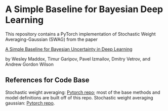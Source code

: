 # A Simple Baseline for Bayesian Deep Learning

This repository contains a PyTorch implementation of Stochastic Weight Averaging-Gaussian (SWAG) from the paper

[A Simple Baseline for Bayesian Uncertainty in Deep Learning](https://arxiv.org/abs/1902.02476)

by Wesley Maddox, Timur Garipov, Pavel Izmailov, Dmitry Vetrov, and Andrew Gordon Wilson

## References for Code Base

Stochastic weight averaging: [Pytorch repo](https://github.com/timgaripov/swa/); most of the base methods and model definitions are built off of this repo.
Stochastic weight averaging gaussian: [Pytorch repo](https://github.com/wjmaddox/swa_gaussian).
